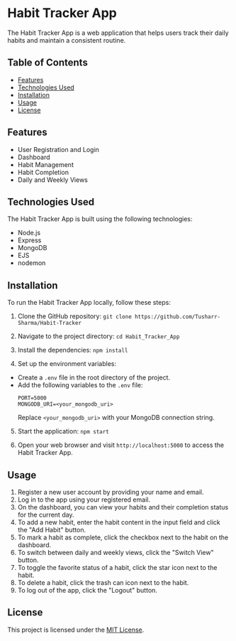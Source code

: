# Habit Tracker App

The Habit Tracker App is a web application that helps users track their daily habits and maintain a consistent routine.

## Table of Contents

- [Features](#features)
- [Technologies Used](#technologies-used)
- [Installation](#installation)
- [Usage](#usage)
- [License](#license)

## Features

- User Registration and Login
- Dashboard
- Habit Management
- Habit Completion
- Daily and Weekly Views

## Technologies Used

The Habit Tracker App is built using the following technologies:

- Node.js
- Express
- MongoDB
- EJS
- nodemon

## Installation

To run the Habit Tracker App locally, follow these steps:

1. Clone the GitHub repository:
   `git clone https://github.com/Tusharr-Sharma/Habit-Tracker`

2. Navigate to the project directory:
   `cd Habit_Tracker_App`

3. Install the dependencies:
   `npm install`

4. Set up the environment variables:

- Create a `.env` file in the root directory of the project.
- Add the following variables to the `.env` file:
  ```
  PORT=5000
  MONGODB_URI=<your_mongodb_uri>
  ```
  Replace `<your_mongodb_uri>` with your MongoDB connection string.

5. Start the application:
   `npm start`

6. Open your web browser and visit `http://localhost:5000` to access the Habit Tracker App.

## Usage

1. Register a new user account by providing your name and email.
2. Log in to the app using your registered email.
3. On the dashboard, you can view your habits and their completion status for the current day.
4. To add a new habit, enter the habit content in the input field and click the "Add Habit" button.
5. To mark a habit as complete, click the checkbox next to the habit on the dashboard.
6. To switch between daily and weekly views, click the "Switch View" button.
7. To toggle the favorite status of a habit, click the star icon next to the habit.
8. To delete a habit, click the trash can icon next to the habit.
9. To log out of the app, click the "Logout" button.

## License

This project is licensed under the [MIT License](LICENSE).
